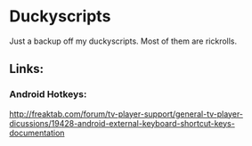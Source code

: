 # Duckyscripts

Just a backup off my duckyscripts.
Most of them are rickrolls.

## Links:

### Android Hotkeys:
http://freaktab.com/forum/tv-player-support/general-tv-player-dicussions/19428-android-external-keyboard-shortcut-keys-documentation

